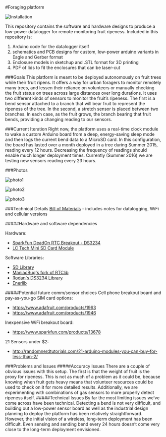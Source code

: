 #Foraging platform

![Installation](https://cloud.githubusercontent.com/assets/16662/16592091/fc493396-42ac-11e6-9078-3b756eb5492a.png)

This repository contains the software and hardware designs to produce a low-power datalogger for remote monitoring fruit ripeness. Included in this repository is:

1. Arduino code for the datalogger itself
2. schematics and PCB designs for custom, low-power arduino variants in  Eagle and Gerber format
3. Enclosure models in sketchup and .STL format for 3D printing
4. PDF of lids to fit the enclosures that can be laser-cut

###Goals
This platform is meant to be deployed autonomously on fruit trees while their fruit ripens. It offers a way for urban foragers to monitor remotely many trees, and lessen their reliance on volunteers or manually checking the fruit status on trees across large distances over long durations. It uses two different kinds of sensors to monitor the fruit’s ripeness. The first is a bend sensor attached to a branch that will bear fruit to represent the ripeness of the tree. In the second, a stretch sensor is placed between two branches. In each case, as the fruit grows, the branch bearing that fruit bends, providing a changing reading to our sensors.

###Current Iteration
Right now, the platform uses a real-time clock module to wake a custom Arduino board from a deep, energy-saving sleep mode and then logs the current bend data to a MicroSD card. In this configuration, the board has lasted over a month deployed in a tree during Summer 2015, reading every 12 hours. Decreasing the frequency of readings should enable much longer deployment times. Currently (Summer 2016) we are testing new sensors reading every 23 hours.

###Photos

![photo1](https://cloud.githubusercontent.com/assets/16662/16592089/fc46bf3a-42ac-11e6-8d8d-63cc52290c31.png)

![photo2](https://cloud.githubusercontent.com/assets/16662/16592088/fc459880-42ac-11e6-8457-b8b0ef2db25a.png)

![photo3](https://cloud.githubusercontent.com/assets/16662/16592090/fc486c5e-42ac-11e6-83a2-faa7677220a8.png)

###Technical Details
[Bill of Materials](https://docs.google.com/spreadsheets/d/1Vs3_GVGOHFVuYa3o1AHFbKYVgtYUHnmqFQ5do5olbm8/edit#gid=990807043) - includes notes for datalogging, WiFi and cellular versions

#####Hardware and software dependencies

Hardware:

* [SparkFun DeadOn RTC Breakout - DS3234](https://www.sparkfun.com/products/10160)
* [LC Tech Mini SD Card Module](http://www.chinalctech.com/index.php?_m=mod_product&_a=view&p_id=646)

Software Libraries:

* [SD Library](https://www.arduino.cc/en/Reference/SD)
* [ManiacBug's fork of RTClib](https://github.com/maniacbug/RTClib)
* [Rodan's DS3234 Library](https://github.com/rodan/ds3234)
* [Enerlib](http://playground.arduino.cc/Code/Enerlib)

#####Potential future comm/sensor choices
Cell phone breakout board and pay-as-you-go SIM card options:

* https://www.adafruit.com/products/1963
* https://www.adafruit.com/products/1946

Inexpensive WiFi breakout board:

* https://www.sparkfun.com/products/13678

21 Sensors under $2:

* http://randomnerdtutorials.com/21-arduino-modules-you-can-buy-for-less-than-2/

###Problems and Issues
#####Accuracy Issues
There are a couple of obvious issues with this setup. The first is that the weight of fruit is the proxy for ripeness. This is not as much of a problem as it could be, because knowing when fruit gets heavy means that volunteer resources could be used to check on it for more detailed results. Additionally, we are experimenting with combinations of gas sensors to more properly detect ripeness itself.
#####Technical Issues
By far the most limiting issues we’ve come across have been technical. Detecting a bend is not very difficult, and building out a low-power sensor board as well as the industrial design planning to deploy the platform has been relatively straightforward. However, the initial vision of a wireless, long-term deployment has been difficult. Even sensing and sending bend every 24 hours doesn’t come very close to the long-term deployment envisioned.
